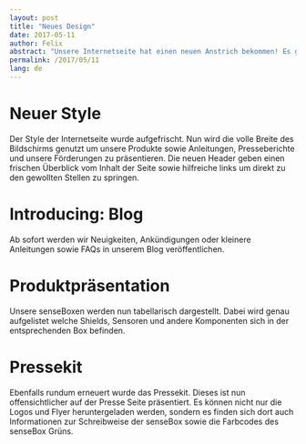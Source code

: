 ```yaml
---
layout: post
title: "Neues Design"
date: 2017-05-11
author: Felix
abstract: "Unsere Internetseite hat einen neuen Anstrich bekommen! Es gibt einen neuen Style, einen Blog, und viele kleine Änderungen"
permalink: /2017/05/11
lang: de
---
```

Neuer Style
============
Der Style der Internetseite wurde aufgefrischt. Nun wird die volle Breite des Bildschirms genutzt um unsere Produkte sowie Anleitungen, Presseberichte und unsere Förderungen zu präsentieren. Die neuen Header geben einen frischen Überblick vom Inhalt der Seite sowie hilfreiche links um direkt zu den gewollten Stellen zu springen.

Introducing: Blog
============
Ab sofort werden wir Neuigkeiten, Ankündigungen oder kleinere Anleitungen sowie FAQs in unserem Blog veröffentlichen.

Produktpräsentation
============
Unsere senseBoxen werden nun tabellarisch dargestellt. Dabei wird genau aufgelistet welche Shields, Sensoren und andere Komponenten sich in der entsprechenden Box befinden.

Pressekit
============
Ebenfalls rundum erneuert wurde das Pressekit. Dieses ist nun offensichtlicher auf der Presse Seite präsentiert. Es können nicht nur die Logos und Flyer heruntergeladen werden, sondern es finden sich dort auch Informationen zur Schreibweise der senseBox sowie die Farbcodes des senseBox Grüns.
